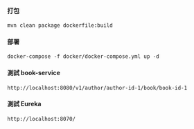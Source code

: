 
#### 打包

	mvn clean package dockerfile:build
	
#### 部署

	docker-compose -f docker/docker-compose.yml up -d
	
#### 測試 book-service

	http://localhost:8080/v1/author/author-id-1/book/book-id-1

#### 測試 Eureka

	http://localhost:8070/